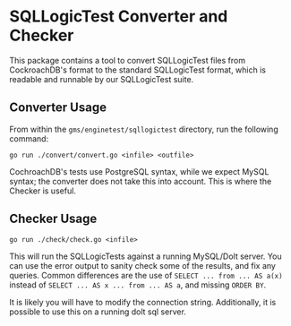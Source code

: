 # SQLLogicTest Converter and Checker

This package contains a tool to convert SQLLogicTest files from CockroachDB's format to the standard 
SQLLogicTest format, which is readable and runnable by our SQLLogicTest suite.

## Converter Usage
From within the `gms/enginetest/sqllogictest` directory, run the following command:
```shell
go run ./convert/convert.go <infile> <outfile>
```

CochroachDB's tests use PostgreSQL syntax, while we expect MySQL syntax; the converter does not
take this into account. This is where the Checker is useful.

## Checker Usage 
```shell
go run ./check/check.go <infile>
```

This will run the SQLLogicTests against a running MySQL/Dolt server.
You can use the error output to sanity check some of the results, and fix any queries.
Common differences are the use of `SELECT ... from ... AS a(x)` instead of `SELECT ... AS x ... from ... AS a`,
and missing `ORDER BY`.

It is likely you will have to modify the connection string.
Additionally, it is possible to use this on a running dolt sql server.

